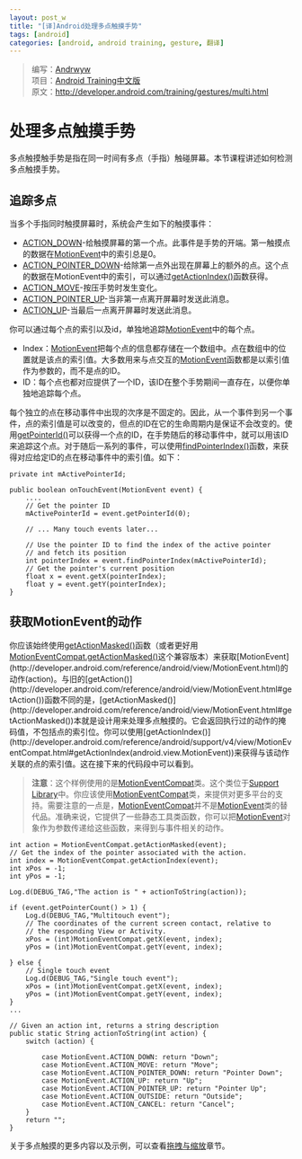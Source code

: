 ```yaml
---
layout: post_w
title: "[译]Android处理多点触摸手势"
tags: [android] 
categories: [android, android training, gesture, 翻译]
---
```


>编写：[Andrwyw](https://github.com/Andrwyw)   
>项目：[Android Training中文版](http://hukai.me/android-training-course-in-chinese/index.html)   
>原文：<http://developer.android.com/training/gestures/multi.html>   

# 处理多点触摸手势

多点触摸触手势是指在同一时间有多点（手指）触碰屏幕。本节课程讲述如何检测多点触摸手势。

## 追踪多点 ##

当多个手指同时触摸屏幕时，系统会产生如下的触摸事件：

- [ACTION_DOWN](http://developer.android.com/reference/android/view/MotionEvent.html#ACTION_DOWN)-给触摸屏幕的第一个点。此事件是手势的开端。第一触摸点的数据在[MotionEvent](http://developer.android.com/reference/android/view/MotionEvent.html)中的索引总是0。
- [ACTION_POINTER_DOWN](http://developer.android.com/reference/android/support/v4/view/MotionEventCompat.html#ACTION_POINTER_DOWN)-给除第一点外出现在屏幕上的额外的点。这个点的数据在MotionEvent中的索引，可以通过[getActionIndex()](http://developer.android.com/reference/android/support/v4/view/MotionEventCompat.html#getActionIndex(android.view.MotionEvent))函数获得。
- [ACTION_MOVE](http://developer.android.com/reference/android/view/MotionEvent.html#ACTION_MOVE)-按压手势时发生变化。
- [ACTION_POINTER_UP](http://developer.android.com/reference/android/support/v4/view/MotionEventCompat.html#ACTION_POINTER_UP)-当非第一点离开屏幕时发送此消息。
- [ACTION_UP](http://developer.android.com/reference/android/view/MotionEvent.html#ACTION_UP)-当最后一点离开屏幕时发送此消息。

你可以通过每个点的索引以及id，单独地追踪[MotionEvent](http://developer.android.com/reference/android/view/MotionEvent.html)中的每个点。

- Index：[MotionEvent](http://developer.android.com/reference/android/view/MotionEvent.html)把每个点的信息都存储在一个数组中。点在数组中的位置就是该点的索引值。大多数用来与点交互的[MotionEvent](http://developer.android.com/reference/android/view/MotionEvent.html)函数都是以索引值作为参数的，而不是点的ID。
- ID：每个点也都对应提供了一个ID，该ID在整个手势期间一直存在，以便你单独地追踪每个点。

每个独立的点在移动事件中出现的次序是不固定的。因此，从一个事件到另一个事件，点的索引值是可以改变的，但点的ID在它的生命周期内是保证不会改变的。使用[getPointerId()](http://developer.android.com/reference/android/view/MotionEvent.html#getPointerId(int))可以获得一个点的ID，在手势随后的移动事件中，就可以用该ID来追踪这个点。对于随后一系列的事件，可以使用[findPointerIndex()](http://developer.android.com/reference/android/view/MotionEvent.html#findPointerIndex(int))函数，来获得对应给定ID的点在移动事件中的索引值。如下：


	private int mActivePointerId;

	public boolean onTouchEvent(MotionEvent event) {
		....
		// Get the pointer ID
		mActivePointerId = event.getPointerId(0);

		// ... Many touch events later...

		// Use the pointer ID to find the index of the active pointer
		// and fetch its position
		int pointerIndex = event.findPointerIndex(mActivePointerId);
		// Get the pointer's current position
		float x = event.getX(pointerIndex);
		float y = event.getY(pointerIndex);
	}

## 获取MotionEvent的动作 ##

你应该始终使用[getActionMasked()](http://developer.android.com/reference/android/view/MotionEvent.html#getActionMasked())函数（或者更好用[MotionEventCompat.getActionMasked()](http://developer.android.com/reference/android/support/v4/view/MotionEventCompat.html#getActionMasked(android.view.MotionEvent))这个兼容版本）来获取[MotionEvent](http://developer.android.com/reference/android/view/MotionEvent.html)的动作(action)。与旧的[getAction()](http://developer.android.com/reference/android/view/MotionEvent.html#getAction())函数不同的是，[getActionMasked()](http://developer.android.com/reference/android/view/MotionEvent.html#getActionMasked())本就是设计用来处理多点触摸的。它会返回执行过的动作的掩码值，不包括点的索引位。你可以使用[getActionIndex()](http://developer.android.com/reference/android/support/v4/view/MotionEventCompat.html#getActionIndex(android.view.MotionEvent))来获得与该动作关联的点的索引值。这在接下来的代码段中可以看到。

>**注意**：这个样例使用的是[MotionEventCompat](http://developer.android.com/reference/android/support/v4/view/MotionEventCompat.html)类。这个类位于[Support Library](http://developer.android.com/tools/support-library/index.html)中。你应该使用[MotionEventCompat](http://developer.android.com/reference/android/support/v4/view/MotionEventCompat.html)类，来提供对更多平台的支持。需要注意的一点是，[MotionEventCompat](http://developer.android.com/reference/android/support/v4/view/MotionEventCompat.html)并不是[MotionEvent](http://developer.android.com/reference/android/view/MotionEvent.html)类的替代品。准确来说，它提供了一些静态工具类函数，你可以把[MotionEvent](http://developer.android.com/reference/android/view/MotionEvent.html)对象作为参数传递给这些函数，来得到与事件相关的动作。

	int action = MotionEventCompat.getActionMasked(event);
	// Get the index of the pointer associated with the action.
	int index = MotionEventCompat.getActionIndex(event);
	int xPos = -1;
	int yPos = -1;

	Log.d(DEBUG_TAG,"The action is " + actionToString(action));

	if (event.getPointerCount() > 1) {
		Log.d(DEBUG_TAG,"Multitouch event");
		// The coordinates of the current screen contact, relative to
		// the responding View or Activity.
		xPos = (int)MotionEventCompat.getX(event, index);
		yPos = (int)MotionEventCompat.getY(event, index);

	} else {
		// Single touch event
		Log.d(DEBUG_TAG,"Single touch event");
		xPos = (int)MotionEventCompat.getX(event, index);
		yPos = (int)MotionEventCompat.getY(event, index);
	}
	...

	// Given an action int, returns a string description
	public static String actionToString(int action) {
		switch (action) {

			case MotionEvent.ACTION_DOWN: return "Down";
			case MotionEvent.ACTION_MOVE: return "Move";
			case MotionEvent.ACTION_POINTER_DOWN: return "Pointer Down";
			case MotionEvent.ACTION_UP: return "Up";
			case MotionEvent.ACTION_POINTER_UP: return "Pointer Up";
			case MotionEvent.ACTION_OUTSIDE: return "Outside";
			case MotionEvent.ACTION_CANCEL: return "Cancel";
		}
		return "";
	}

关于多点触摸的更多内容以及示例，可以查看[拖拽与缩放](scale.html)章节。